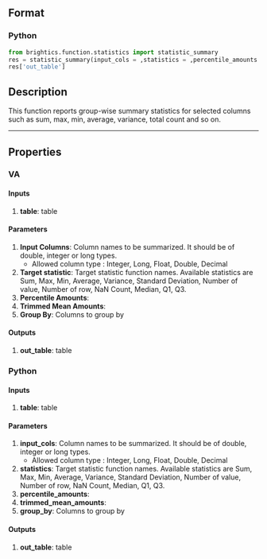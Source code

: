 ## Format
### Python
```python
from brightics.function.statistics import statistic_summary
res = statistic_summary(input_cols = ,statistics = ,percentile_amounts = ,trimmed_mean_amounts = ,group_by = )
res['out_table']
```

## Description
This function reports group-wise summary statistics for selected columns such as sum, max, min, average, variance, total count and so on.

---

## Properties
### VA
#### Inputs
1. **table**: table

#### Parameters
1. **Input Columns**: Column names to be summarized. It should be of double, integer or long types.
   - Allowed column type : Integer, Long, Float, Double, Decimal
2. **Target statistic**: Target statistic function names. Available statistics are Sum, Max, Min, Average, Variance, Standard Deviation, Number of value, Number of row, NaN Count, Median, Q1, Q3.
3. **Percentile Amounts**: 
4. **Trimmed Mean Amounts**: 
5. **Group By**: Columns to group by

#### Outputs
1. **out_table**: table

### Python
#### Inputs
1. **table**: table

#### Parameters
1. **input_cols**: Column names to be summarized. It should be of double, integer or long types.
   - Allowed column type : Integer, Long, Float, Double, Decimal
2. **statistics**: Target statistic function names. Available statistics are Sum, Max, Min, Average, Variance, Standard Deviation, Number of value, Number of row, NaN Count, Median, Q1, Q3.
3. **percentile_amounts**: 
4. **trimmed_mean_amounts**: 
5. **group_by**: Columns to group by

#### Outputs
1. **out_table**: table

